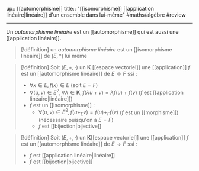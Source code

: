 up:: [[automorphisme]] 
title:: "[[isomorphisme]] [[application linéaire|linéaire]] d'un ensemble dans lui-même"
#maths/algèbre #review 

---
Un _automorphisme linéaire_ est un [[automorphisme]] qui est aussi une [[application linéaire]].

> [!définition]
> un _automorphisme linéaire_ est un [[isomorphisme linéaire]] de $(E, *)$ lui même

> [!définition]
> Soit $(E, +, \cdot)$ un $\mathbf{K}$ [[espace vectoriel]] 
> une [[application]] $f$ est un [[automorphisme linéaire]] de $E \to F$ ssi :
>  - $\forall x \in E, f(x) \in E$ (soit $E = F$)
>  - $\forall (u, v) \in E^{2}, \forall \lambda \in\mathbf{K}, f(\lambda u+v) = \lambda f(u)+f(v)$ ($f$ est [[application linéaire|linéaire]])
>  - $f$ est un [[isomorphisme]] :
>      - $\forall (u, v) \in E^{2}, f(u+_{E}v) = f(u) +_{F} f(v)$ ($f$ est un [[morphisme]]) (nécessaire puisqu'on à $E = F$)
>      - $f$ est [[bijection|bijective]]

> [!définition]
> Soit $(E, +, \cdot)$ un $\mathbf{K}$[[espace vectoriel]] 
> une [[application]] $f$ est un [[automorphisme linéaire]] de $E \to F$ ssi :
>  - $f$ est [[application linéaire|linéaire]] 
>  - $f$ est [[bijection|bijective]] 

